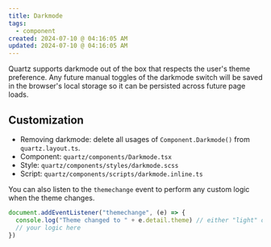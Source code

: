 ```yaml
---
title: Darkmode
tags:
  - component
created: 2024-07-10 @ 04:16:05 AM
updated: 2024-07-10 @ 04:16:05 AM
---
```


Quartz supports darkmode out of the box that respects the user's theme preference. Any future manual toggles of the darkmode switch will be saved in the browser's local storage so it can be persisted across future page loads.

## Customization

- Removing darkmode: delete all usages of `Component.Darkmode()` from `quartz.layout.ts`.
- Component: `quartz/components/Darkmode.tsx`
- Style: `quartz/components/styles/darkmode.scss`
- Script: `quartz/components/scripts/darkmode.inline.ts`

You can also listen to the `themechange` event to perform any custom logic when the theme changes.

```js
document.addEventListener("themechange", (e) => {
  console.log("Theme changed to " + e.detail.theme) // either "light" or "dark"
  // your logic here
})
```
